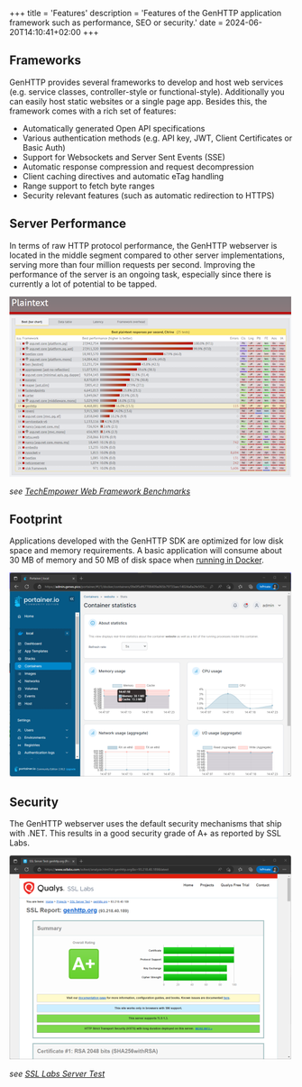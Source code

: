 ﻿+++
title = 'Features'
description = 'Features of the GenHTTP application framework such as performance, SEO or security.'
date = 2024-06-20T14:10:41+02:00
+++

## Frameworks

GenHTTP provides several frameworks to develop and host web services (e.g. service classes, controller-style or functional-style).
Additionally you can easily host static websites or a single page app. Besides this, the framework
comes with a rich set of features:

- Automatically generated Open API specifications
- Various authentication methods (e.g. API key, JWT, Client Certificates or Basic Auth)
- Support for Websockets and Server Sent Events (SSE)
- Automatic response compression and request decompression
- Client caching directives and automatic eTag handling
- Range support to fetch byte ranges
- Security relevant features (such as automatic redirection to HTTPS)

## Server Performance

In terms of raw HTTP protocol performance, the GenHTTP webserver is located in the middle segment compared to
other server implementations, serving more than four million requests per second. Improving the performance of the server is
an ongoing task, especially since there is currently a lot of potential to be tapped.

![GenHTTP framework analyzed with TechEmpower FrameworkBenchmarks](tfb.png)

*see [TechEmpower Web Framework Benchmarks](https://www.techempower.com/benchmarks/)*

## Footprint

Applications developed with the GenHTTP SDK are optimized for low disk space and memory requirements. A basic application
will consume about 30 MB of memory and 50 MB of disk space when [running in Docker](/documentation/hosting/).

![The website of the GenHTTP webserver running in docker](footprint.png)

## Security

The GenHTTP webserver uses the default security mechanisms that ship with .NET. This results in
a good security grade of A+ as reported by SSL Labs.

![Security analysis of the GenHTTP website](ssl_labs.png)

*see [SSL Labs Server Test](https://www.ssllabs.com/ssltest/analyze.html?d=genhttp.org&latest)*
